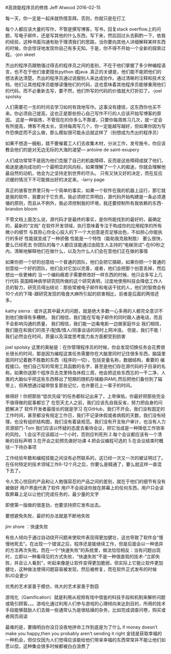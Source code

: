 #高效能程序员的修炼
Jeff Atwood
2016-02-15 

每一天，你一定是一起床就热情澎拜。否则，你就只是在打工
 
每个人都应该大量的写作，不管是撰写博客，写书，回复stack overflow上的问题，写电子邮件，还是写其他的什么东西，写下来，然后回过头去斟酌一下，依我的经验，这种书面沟通有助于理清我们的思路，当你要向其他人详细解释某样东西的时候，你会惊讶地发现你自己有多无知。于是，你不得不开始一个全新的探索过程。-jon skeet

杰出的程序员跟勉强过得去的程序员之间的差别，不在于他们掌握了多少种编程语言，也不在于他们谁更擅长python 或java .真正的关键是，他们能不能把他们的想法表达清楚。杰出的程序员通过说服别人来达成协作。通过清晰的注释和技术文档，他们让其他程序员能够读懂他们的代码，这也意味着其他程序员能够重用他们的代码，而不必重新去写，要不然，他们所写的代码的价值就大打折扣了。-joel spolsky

人们需要花一生的时间去学习如何有效地写作。这事没有捷径，这东西你也买不来。你必须自己提高，这也正是那些担心自己写作不行的人应该开始写博客的原因。
这是一种锻炼，不管现在的你多么不靠谱，只要你每周练习几次，就一定会有所提高，博客不用太长，坚持每周写几个，你一定能越写越好，但如果你因为写作恐惧症而不这么做，那么模拟很可能永远就这样了（别想成为杰出的程序员）

如果不想造一艘船，就不要催着工人们去收集木材，分派工作，发号施令，你应该教会他们的是对无边无际的大海的渴望— antoine de saint-exupery

人们成功常常不是因为他们克服了自己的机能障碍，反而是这些障碍成就了他们，痴迷是通向成功的一个最明显的风向标，如果理解了一个人的痴迷，你就会理解他最自然的动机，他会为之坚持走到世界的尽头。
只有又快又好的决定，而在反应迟缓的情况下不可能做出好的决定来。-larry page

真正的骇客世界里只有一个简单的事实，如果一个软件在我的机器上运行，那它就是我的软件，我要对于它负责。我必须把它弄明白，源代码开始构建是一条必须遵循的原则，而且从不例外，我必须控制我的环境，我还要控制所有我依赖的东西-brandon bloom

不管文档上面怎么说，源代码才是最终的事实，是你所能找到的最好的，最确定的，最新的“文档”
在软件开发领域，执行意味着专注于构成你的应用程序的所有微小的细节
与其担心你全心投入的下一个大创意是否足够出色，不如担心你能执行的多好
性能就变成了一种骄傲
性能是一个特性（能助我克敌制胜）
要么很快，要么已经死去
你团队的每个人都应该能通过由陌生人主持的“电梯测试”-在60秒之内，清晰地解释他们在做什么，以及为什么人们会在意他们正在做的事情

如果你把一个好的创意给一个普通的团队，他们会把它搞砸，如果你把一个普通的创意给一个好的团队，他们会对它加以完善，或者，他们会把那个创意丢掉，然后想出一些更棒的
当一个编码瘾君子需要修改好一样东西的时候，他只会多写上几行代码
英国精神病学研究院所做的这个研究表明，过度地使用科技会降低工作人员的智力，研究员得出结论：那些常被电子邮件和电话干扰的人，他们的智商会有10个点的下降-跟研究发现的吸食大麻所引起的损害相比，前者是后面的两倍还多。

kathy sierra :
或许这其中最大的问题，就是绝大多数一心多用的人都完全意识不到他们做得有多糟糕。
我们相信，我们能在写电子邮件的同时跟人通电话，而且不会影响沟通的质量，
我们相信，我们能一边看电影一边做家庭作业
我们相信，我们能在和我们的孩子/配偶/情人/同事谈话的同时上网冲浪。
但是，我们不能！我们必然会在时间，质量以及深度思考能力各方面都受到损害

joel spolsky
这里的奥秘是：在你管理程序员的时候，你会发现切换任务会花费很长很长的时间，那是因为编程这类任务需要你在大脑里同时记住很多东西，脑袋里面同时记着数不胜数的东西（程序的一切），包括变量名称，数据结构，重要的 编程接口。他们自己写的常用工具函数的名字，甚至是他们存在源代码的子目录的名称。如果你送那个程序员去克里特岛休假三周，他会把这些东西忘的一干二净，人类的大脑似乎把这些东西移出了短期的随机存储器(RAM),然后把他们备份到了磁带上，但再想通过磁带恢复那些记忆，也许要花上一辈子的时间。

做得好！你把那些“低优先级”的任务都标记出来了，上帝保佑，你最好把那些完全不值得做的屁事都忘了
在怨天尤人之前，我们应该先自我反省，努力把自身的问题解决了
软件开发者最擅长的就是学习
在GitHub，我们不开会。我们没有固定的工作时间，甚至都没有规定工作日，我们不记录休假或者病假的天数，我们没有经理，也没有组织结构图，我们没有着装规范。我们没有开支账户审计，也没有人力资源部门-Tom
我们应该以怀疑的态度去看待会议，把它当成是一种降低工作效率的风险。
1.会议不应该超过一个小时，否则应判死刑
2.每个会议都应该有一个清晰的目标声明
3.在开会之前预先做好功课
4.把会议编程可选的
5.在会议结束时概括一下待办事项

工作经验年数和编程技能之间没有必然联系的，这已经一次又一次的被证明过了。在任何特定的技术领域工作6-12个月之后，你要么是精通了，要么就这样一直混下去了。

令人赏心悦目的产品和让人勉强容忍的产品之间的差别，就在于他们的细节有没有被做好
用户界面代表了软件
用户不会阅读你放在屏幕上的任何东西，用户只会读取屏幕上足以让他们完成任务的，最少量的文字

即使第一版做的很差劲，也要坚持把它发布出去。

要想避免失败，最好的办法就是不断地失败

jim shore ：快速失败

有些人倾向于通过自动绕开问题来使软件表现得更加健壮，这也导致了软件会“慢慢地死去”。在出现一个错误之后，程序还是能继续工作，但是后面会以一种诡异的方法再次失败。而在一个“快速失败”的系统里，做法恰恰相反：当有问题出现时，立即以一种看得见的方式失败，“快速失败”不是一种很直观的技术-“立即失败，并且让人看到”，听起来像是让软件变得更加脆弱，但实际上它能让软件更加健壮，这种做法使得问题容易被发现，然后被修复，而在软件正式发布的时候BUG会更少

优秀的艺术家善于模仿，伟大的艺术家善于剽窃

游戏化（Gamification）就是利用从视频有戏中借鉴的科技手段和机制来解析问题或吸引顾客。。。游戏化通过利用人们参与游戏的心理倾向来达到目的，所用的技术手段能够鼓励人们去做一些通常认为是很枯燥的杂务，比如完成调查问卷，购买或者网页阅读

最难的是，要搞明白你没日没夜地拼命工作到底是为了什么
if money doesn’t make you happy,then you probably aren’t sending it right
金钱是获取幸福的一种机会，但仅仅因为人们觉得应该能给他们带来幸福的东西常常并不能让他们如愿以偿，这种集会很多时候都被白白浪费了



